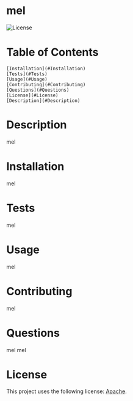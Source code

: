 # mel

![License](https://img.shields.io/badge/License-Apache%202.0-blue.svg)

# Table of Contents 
    [Installation](#Installation)
    [Tests](#Tests)
    [Usage](#Usage)
    [Contributing](#Contributing)
    [Questions](#Questions)
    [License](#License) 
    [Description](#Description)

# Description
mel 

# Installation
mel 

# Tests
mel

# Usage
mel

# Contributing 
mel

# Questions
mel
mel

# License 
This project uses the following license: [Apache](https://opensource.org/licenses/Apache-2.0).
